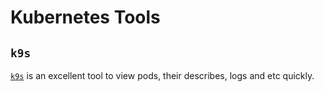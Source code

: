 # Kubernetes Tools

## `k9s`

[`k9s`](https://github.com/derailed/k9s) is an excellent tool to view pods, their describes, logs and etc quickly.
